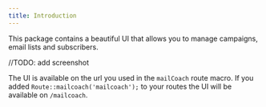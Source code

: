 ```yaml
---
title: Introduction
---
```


This package contains a beautiful UI that allows you to manage campaigns, email lists and subscribers.

//TODO: add screenshot

The UI is available on the url you used in the `mailCoach` route macro. If you added `Route::mailcoach('mailcoach');` to your routes the UI will be available on `/mailcoach`.
